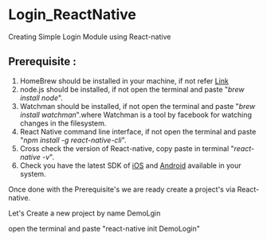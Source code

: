 # Login_ReactNative

Creating Simple Login Module using React-native 

## Prerequisite : 
1. HomeBrew should be installed in your machine, if not refer [Link]( https://brew.sh/.)
2. node.js should be installed, if not open the terminal and paste  "_brew install node_".
3. Watchman should be installed, if not open the terminal and paste "_brew install watchman_".where Watchman is a tool by facebook for watching changes in the filesystem.
4. React Native command line interface, if not open the terminal and paste "_npm install -g react-native-cli_".
5. Cross check the version of React-native, copy paste in terminal "_react-native -v_".
6. Check you have the latest SDK of [iOS](https://itunes.apple.com/us/app/xcode/id497799835?mt=12) and [Android](https://developer.android.com/studio/index.html) available in your system.

Once done with the Prerequisite's we are ready create a project's via React-native. 

Let's Create a new project by name DemoLgin 

open the terminal and paste "react-native init DemoLogin"



